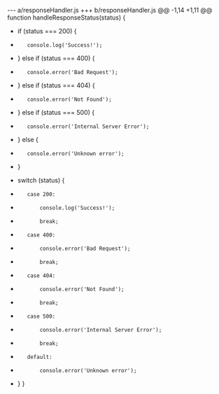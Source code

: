 --- a/responseHandler.js
+++ b/responseHandler.js
@@ -1,14 +1,11 @@
 function handleResponseStatus(status) {
-    if (status === 200) {
-        console.log('Success!');
-    } else if (status === 400) {
-        console.error('Bad Request');
-    } else if (status === 404) {
-        console.error('Not Found');
-    } else if (status === 500) {
-        console.error('Internal Server Error');
-    } else {
-        console.error('Unknown error');
-    }
+    switch (status) {
+        case 200:
+            console.log('Success!');
+            break;
+        case 400:
+            console.error('Bad Request');
+            break;
+        case 404:
+            console.error('Not Found');
+            break;
+        case 500:
+            console.error('Internal Server Error');
+            break;
+        default:
+            console.error('Unknown error');
+    }
 }
